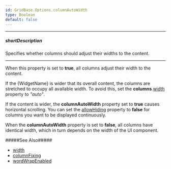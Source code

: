 ```yaml
---
id: GridBase.Options.columnAutoWidth
type: Boolean
default: false
---
```

---
##### shortDescription
Specifies whether columns should adjust their widths to the content.

---
When this property is set to **true**, all columns adjust their width to the content.

If the {WidgetName} is wider that its overall content, the columns are stretched to occupy all available width. To avoid this, set the **columns**.[width]({basewidgetpath}/Configuration/columns/headerFilter/#width) property to *"auto"*.

If the content is wider, the **columnAutoWidth** property set to **true** causes horizontal scrolling. You can set the [allowHiding]({basewidgetpath}/Configuration/columns/#allowHiding) property to **false** for columns you want to be displayed continuously.

When the **columnAutoWidth** property is set to **false**, all columns have identical width, which in turn depends on the width of the UI component.

#####See Also#####
- [width](/api-reference/10%20UI%20Components/DOMComponent/1%20Configuration/width.md '{basewidgetpath}/Configuration/#width')
- [columnFixing](/api-reference/10%20UI%20Components/GridBase/1%20Configuration/columnFixing '{basewidgetpath}/Configuration/columnFixing/')
- [wordWrapEnabled](/api-reference/10%20UI%20Components/GridBase/1%20Configuration/wordWrapEnabled.md '{basewidgetpath}/Configuration/#wordWrapEnabled')
